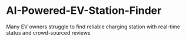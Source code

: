 # AI-Powered-EV-Station-Finder
Many EV owners struggle to find reliable charging station with real-time status and crowd-sourced reviews 
